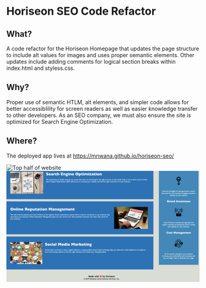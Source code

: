 # Horiseon SEO Code Refactor

## What?

A code refactor for the Horiseon Homepage that updates the page structure to include alt values for images and uses proper semantic elements. 
Other updates include adding comments for logical section breaks within index.html and styless.css.

## Why?

Proper use of semantic HTLM, alt elements, and simpler code allows for better accessiblility for screen readers as well as easier knowledge transfer to other developers. As an SEO company, we must also ensure the site is optimized for Search Engine Optimization. 

## Where?

The deployed app lives at https://mnwana.github.io/horiseon-seo/

![Top half of website](https://github.com/mnwana/horiseon-seo/blob/main/assets/images/top-half.png?raw=true)
![Bottom half of website](https://github.com/mnwana/horiseon-seo/blob/main/assets/images/bottom-half.png?raw=true)
